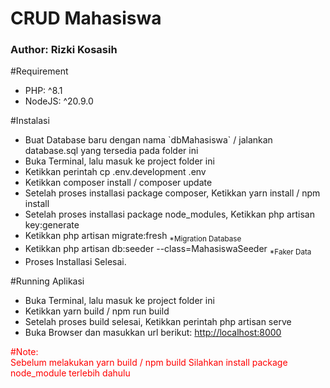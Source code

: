 <h1>CRUD Mahasiswa</h1>
<h3>Author: Rizki Kosasih</h3>

<p>#Requirement</p>
<ul>
  <li>PHP: ^8.1</li>
  <li>NodeJS: ^20.9.0</li>
</ul>

<p>#Instalasi</p>
<ul>
  <li>Buat Database baru dengan nama `dbMahasiswa` / jalankan database.sql yang tersedia pada folder ini</li>
  <li>Buka Terminal, lalu masuk ke project folder ini</li>
  <li>Ketikkan perintah cp .env.development .env</li>
  <li>Ketikkan composer install / composer update</li>
  <li>Setelah proses installasi package composer, Ketikkan yarn install / npm install</li>
  <li>Setelah proses installasi package node_modules, Ketikkan php artisan key:generate</li>
  <li>Ketikkan php artisan migrate:fresh <sub>*Migration Database</sub></li>
  <li>Ketikkan php artisan db:seeder --class=MahasiswaSeeder <sub>*Faker Data</sub></li>
  <li>Proses Installasi Selesai.</li>
</ul>

<p>#Running Aplikasi</p>
<ul>
  <li>Buka Terminal, lalu masuk ke project folder ini</li>
  <li>Ketikkan yarn build / npm run build</li>
  <li>Setelah proses build selesai, Ketikkan perintah php artisan serve</li>
  <li>Buka Browser dan masukkan url berikut: <a href="http://localhost:8000">http://localhost:8000</a></li>
</ul>

<p style="color:red;">
  #Note: <br/>
  Sebelum melakukan yarn build / npm build
  Silahkan install package node_module terlebih dahulu
</p>
